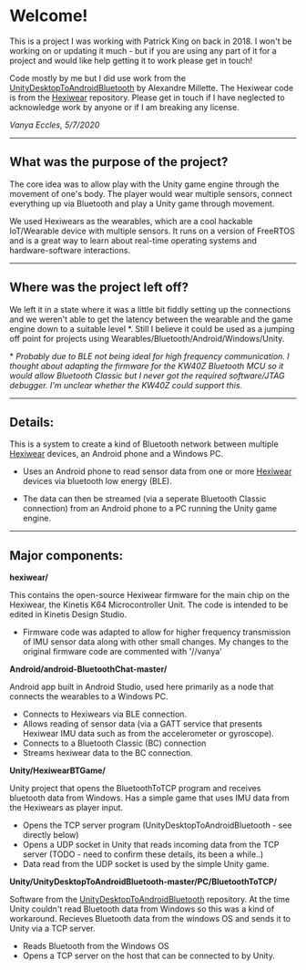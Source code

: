 # Welcome!

This is a project I was working with Patrick King on back in 2018. I won't be working on or updating it much - but if you are using any part of it for a project and would like help getting it to work please get in touch!


Code mostly by me but I did use work from the [UnityDesktopToAndroidBluetooth](https://github.com/Freefly18/UnityDesktopToAndroidBluetooth) by Alexandre Millette. The Hexiwear code is from the [Hexiwear](https://github.com/MikroElektronika/HEXIWEAR) repository. Please get in touch if I have neglected to acknowledge work by anyone or if I am breaking any license.

_Vanya Eccles, 5/7/2020_


___
## What was the purpose of the project?

The core idea was to allow play with the Unity game engine through the movement of one's body. The player would wear multiple sensors, connect everything up via Bluetooth and play a Unity game through movement.

We used Hexiwears as the wearables, which are a cool hackable IoT/Wearable device with multiple sensors. It runs on a version of FreeRTOS and is a great way to learn about real-time operating systems and hardware-software interactions.


___
## Where was the project left off?

We left it in a state where it was a little bit fiddly setting up the connections and we weren't able to get the latency between the wearable and the game engine down to a suitable level \*. Still I believe it could be used as a jumping off point for projects using Wearables/Bluetooth/Android/Windows/Unity.


\* *Probably due to BLE not being ideal for high frequency communication. I thought about adapting the firmware for the KW40Z Bluetooth MCU so it would allow Bluetooth Classic but I never got the required software/JTAG debugger. I'm unclear whether the KW40Z could support this.*

___
## Details:

This is a system to create a kind of Bluetooth network between multiple [Hexiwear](https://www.hexiwear.com/) devices, an Android phone and a Windows PC.

- Uses an Android phone to read sensor data from one or more [Hexiwear](https://www.hexiwear.com/) devices via bluetooth low energy (BLE).

- The data can then be streamed (via a seperate Bluetooth Classic connection) from an Android phone to a PC running the Unity game engine.
___
## Major components:

**hexiwear/**

This contains the open-source Hexiwear firmware for the main chip on the Hexiwear, the Kinetis K64 Microcontroller Unit. The code is intended to be edited in Kinetis Design Studio.

- Firmware code was adapted to allow for higher frequency transmission of IMU sensor data along with other small changes. My changes to the original firmware code are commented with '//vanya'


**Android/android-BluetoothChat-master/**

 Android app built in Android Studio, used here primarily as a node that connects the wearables to a Windows PC.

- Connects to Hexiwears via BLE connection.
- Allows reading of sensor data (via a GATT service that presents Hexiwear IMU data such as from the accelerometer or gyroscope).
- Connects to a Bluetooth Classic (BC) connection
- Streams hexiwear data to the BC connection.


**Unity/HexiwearBTGame/**

Unity project that opens the BluetoothToTCP program and receives bluetooth data from Windows. Has a simple game that uses IMU data from the Hexiwears as player input.

- Opens the TCP server program (UnityDesktopToAndroidBluetooth - see directly below)
- Opens a UDP socket in Unity that reads incoming data from the TCP server (TODO - need to confirm these details, its been a while..)
- Data read from the UDP socket is used by the simple Unity game.


**Unity/UnityDesktopToAndroidBluetooth-master/PC/BluetoothToTCP/**

Software from the [UnityDesktopToAndroidBluetooth](https://github.com/Freefly18/UnityDesktopToAndroidBluetooth) repository. At the time Unity couldn't read Bluetooth data from Windows so this was a kind of workaround. Recieves Bluetooth data from the windows OS and sends it to Unity via a TCP server.

- Reads Bluetooth from the Windows OS
- Opens a TCP server on the host that can be connected to by Unity.

